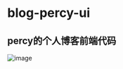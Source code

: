 # blog-percy-ui

## percy的个人博客前端代码

![image](https://github.com/pppercyWang/vue-typescript-admin/blob/master/public/img/20190718153335.png)